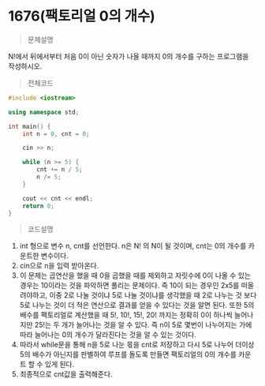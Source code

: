 # 1676(팩토리얼 0의 개수)

> 문제설명

N!에서 뒤에서부터 처음 0이 아닌 숫자가 나올 때까지 0의 개수를 구하는 프로그램을 작성하시오.

> 전체코드

```c++
#include <iostream>

using namespace std;

int main() {
	int n = 0, cnt = 0;

	cin >> n;

	while (n >= 5) {
		cnt += n / 5;
		n /= 5;
	}

	cout << cnt << endl;
	return 0;
}
```

> 코드설명

1. int 형으로 변수 n, cnt를 선언한다. n은 N!  의 N이 될 것이며, cnt는 0의 개수를 카운트한 변수이다.
2. cin으로 n을 입력 받아온다.
3. 이 문제는 곱연산을 했을 때 0을 곱했을 때를 제외하고 자릿수에 0이 나올 수 있는 경우는 10이라는 것을 파악하면 풀리는 문제이다. 즉  10이 되는 경우인 2x5를 떠올려야하고, 이중 2로 나눌 것이냐 5로 나눌 것이냐를 생각했을 때 2로 나누는 것 보다 5로 나누는 것이 더 적은 연산으로 결과를 얻을 수 있다는 것을 알면 된다. 또한 5의 배수를 팩토리얼로 계산했을 때 5!, 10!, 15!, 20! 까지는 정확히 0이 하나씩 늘어나지만 25!는 두 개가 늘어나는 것을 알 수 있다. 즉 n이 5로 몇번이 나누어지는 가에 따라 늘어나는 0의 개수가 달라진다는 것을 알 수 있는 것이다.
4. 따라서 while문을 통해 n을 5로 나눈 몫을 cnt로 저장하고 다시 5로 나누어 더이상 5의 배수가 아닌지를 판별하여 루프를 돌도록 만들면 팩토리얼의 0의 개수를 카운트 할 수 있게 된다.
5. 최종적으로 cnt값을 출력해준다.